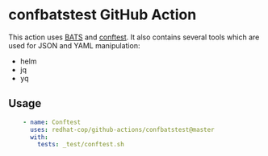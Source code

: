# confbatstest GitHub Action

This action uses [BATS](https://github.com/bats-core/bats-core) and [conftest](https://github.com/open-policy-agent/conftest).
It also contains several tools which are used for JSON and YAML manipulation:
- helm
- jq
- yq

## Usage

```yaml
    - name: Conftest
      uses: redhat-cop/github-actions/confbatstest@master
      with:
        tests: _test/conftest.sh
```